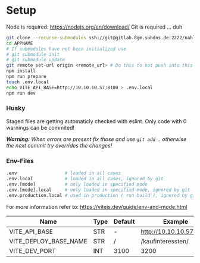 # Setup

Node is required: https://nodejs.org/en/download/
Git is required ... duh
```bash
git clone --recurse-submodules ssh://git@gitlab.8gm.subdns.de:2222/nahlers/react-template.git APPNAME
cd APPNAME
# If submodules have not been initialized use
# git submodule init
# git submodule update
git remote set-url origin <remote_url> # Do this to not push into this repository
npm install
npm run prepare
touch .env.local
echo VITE_API_BASE=http://10.10.10.57:8100 > .env.local
npm run dev
```

### Husky

Staged files are getting automaticly checked with eslint. Only code with 0 warnings can be commited!

_**Warning:** When errors are present fix those and use `git add .` otherwise the next commit try overrides the changes!_

### Env-Files

```bash
.env                  # loaded in all cases
.env.local            # loaded in all cases, ignored by git
.env.[mode]           # only loaded in specified mode
.env.[mode].local     # only loaded in specified mode, ignored by git
.env.production.local # used in production ( run build ), ignored by git
```

For more information refer to: https://vitejs.dev/guide/env-and-mode.html

| Name                  | Type | Default | Example                 | Required?  |
|-----------------------|------|---------|-------------------------|----------- |
| VITE_API_BASE         | STR  | -       | http://10.10.10.57:8100 | ✅         |
| VITE_DEPLOY_BASE_NAME | STR  | /       | /kaufinteressten/       | ❌         |
| VITE_DEV_PORT         | INT  | 3100    | 3200                    | ❌         |
